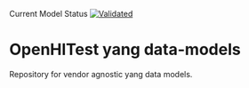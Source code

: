 Current Model Status
[![Validated](https://travis-ci.org/OpenHLTest/data-models.svg?branch=master)](https://travis-ci.org/OpenHLTest/data-models)

# OpenHlTest yang data-models
Repository for vendor agnostic yang data models.

